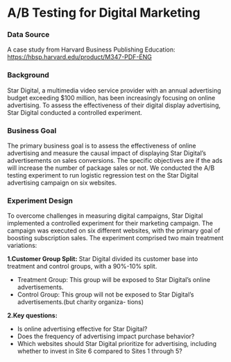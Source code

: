 # A/B Testing for Digital Marketing 

### Data Source 
A case study from Harvard Business Publishing Education: https://hbsp.harvard.edu/product/M347-PDF-ENG

### Background
Star Digital, a multimedia video service provider with an annual advertising budget exceeding $100 million, has been increasingly focusing on online advertising. To assess the effectiveness of their digital display advertising, Star Digital conducted a controlled experiment.

### Business Goal
The primary business goal is to assess the effectiveness of online advertising and measure the causal impact of displaying Star Digital’s advertisements on sales conversions. The specific objectives are if the ads will increase the number of package sales or not.
We conducted the A/B testing experiment to run logistic regression test on the Star Digital advertising campaign on six websites.

### Experiment Design
To overcome challenges in measuring digital campaigns, Star Digital implemented a controlled experiment for their marketing campaign. The campaign was executed on six different websites, with the primary goal of boosting subscription sales. The experiment comprised two main treatment variations:

**1.Customer Group Split:**
Star Digital divided its customer base into treatment and control groups, with a 90%-10% split.
- Treatment Group: This group will be exposed to Star Digital’s online advertisements.
- Control Group: This group will not be exposed to Star Digital’s advertisements.(but charity organiza-
tions) 

**2.Key questions:**
- Is online advertising effective for Star Digital?
- Does the frequency of advertising impact purchase behavior?
- Which websites should Star Digital prioritize for advertising, including whether to invest in Site 6 compared to Sites 1 through 5?
